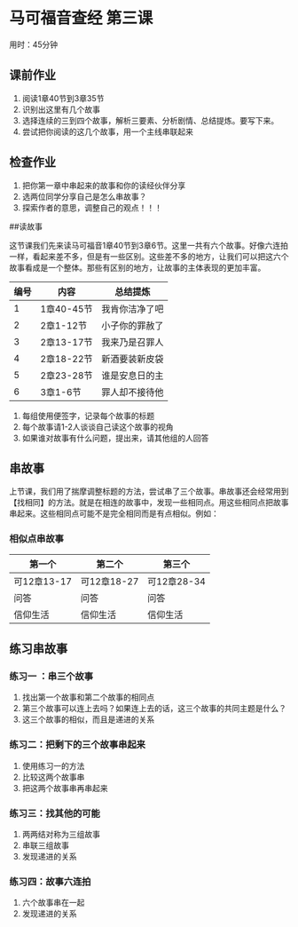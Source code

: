 # 马可福音查经 第三课

用时：45分钟

## 课前作业

1. 阅读1章40节到3章35节
2. 识别出这里有几个故事
3. 选择连续的三到四个故事，解析三要素、分析剧情、总结提炼。要写下来。
4. 尝试把你阅读的这几个故事，用一个主线串联起来


## 检查作业

1. 把你第一章中串起来的故事和你的读经伙伴分享
2. 选两位同学分享自己是怎么串故事？
3. 探索作者的意思，调整自己的观点！！！


##读故事 

​	这节课我们先来读马可福音1章40节到3章6节。这里一共有六个故事。好像六连拍一样，看起来差不多，但是有一些区别。这些差不多的地方，让我们可以把这六个故事看成是一个整体。那些有区别的地方，让故事的主体表现的更加丰富。

| 编号   | 内容       | 总结提炼    |
| ---- | -------- | ------- |
| 1    | 1章40-45节 | 我肯你洁净了吧 |
| 2    | 2章1-12节  | 小子你的罪赦了 |
| 3    | 2章13-17节 | 我来乃是召罪人 |
| 4    | 2章18-22节 | 新酒要装新皮袋 |
| 5    | 2章23-28节 | 谁是安息日的主 |
| 6    | 3章1-6节   | 罪人却不接待他 |

1. 每组使用便签字，记录每个故事的标题
2. 每个故事请1-2人谈谈自己读这个故事的视角
3. 如果谁对故事有什么问题，提出来，请其他组的人回答

## 串故事

​	上节课，我们用了揣摩调整标题的方法，尝试串了三个故事。串故事还会经常用到【找相同】的方法。就是在相连的故事中，发现一些相同点。用这些相同点把故事串起来。这些相同点可能不是完全相同而是有点相似。例如：

### 相似点串故事

| 第一个       | 第二个       | 第三个       |
| --------- | --------- | --------- |
| 可12章13-17 | 可12章18-27 | 可12章28-34 |
| 问答        | 问答        | 问答        |
| 信仰生活      | 信仰生活      | 信仰生活      |



## 练习串故事

### 练习一 ：串三个故事

1. 找出第一个故事和第二个故事的相同点
2. 第三个故事可以连上去吗？如果连上去的话，这三个故事的共同主题是什么？
3. 这三个故事的相似，而且是递进的关系

### 练习二：把剩下的三个故事串起来

1. 使用练习一的方法
2. 比较这两个故事串
3. 把这两个故事串再串起来

### 练习三：找其他的可能

1. 两两结对称为三组故事
2. 串联三组故事
3. 发现递进的关系

### 练习四：故事六连拍

1. 六个故事串在一起
2. 发现递进的关系